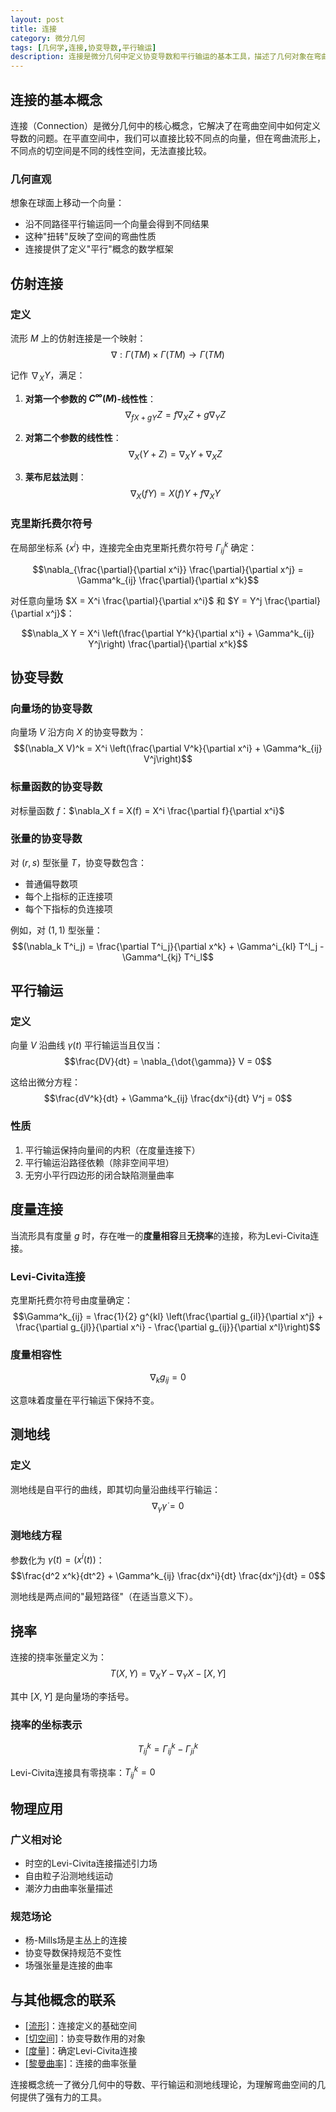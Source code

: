 ```yaml
---
layout: post
title: 连接
category: 微分几何
tags: [几何学,连接,协变导数,平行输运]
description: 连接是微分几何中定义协变导数和平行输运的基本工具，描述了几何对象在弯曲空间中的变化率
---
```


## 连接的基本概念

连接（Connection）是微分几何中的核心概念，它解决了在弯曲空间中如何定义导数的问题。在平直空间中，我们可以直接比较不同点的向量，但在弯曲流形上，不同点的切空间是不同的线性空间，无法直接比较。

### 几何直观

想象在球面上移动一个向量：
- 沿不同路径平行输运同一个向量会得到不同结果
- 这种"扭转"反映了空间的弯曲性质
- 连接提供了定义"平行"概念的数学框架

## 仿射连接

### 定义

流形 $M$ 上的仿射连接是一个映射：
$$\nabla: \Gamma(TM) \times \Gamma(TM) \to \Gamma(TM)$$

记作 $\nabla_X Y$，满足：

1. **对第一个参数的 $C^\infty(M)$-线性性**：
   $$\nabla_{fX + gY} Z = f\nabla_X Z + g\nabla_Y Z$$

2. **对第二个参数的线性性**：
   $$\nabla_X (Y + Z) = \nabla_X Y + \nabla_X Z$$

3. **莱布尼兹法则**：
   $$\nabla_X (fY) = X(f) Y + f\nabla_X Y$$

### 克里斯托费尔符号

在局部坐标系 $\{x^i\}$ 中，连接完全由克里斯托费尔符号 $\Gamma^k_{ij}$ 确定：

$$\nabla_{\frac{\partial}{\partial x^i}} \frac{\partial}{\partial x^j} = \Gamma^k_{ij} \frac{\partial}{\partial x^k}$$

对任意向量场 $X = X^i \frac{\partial}{\partial x^i}$ 和 $Y = Y^j \frac{\partial}{\partial x^j}$：

$$\nabla_X Y = X^i \left(\frac{\partial Y^k}{\partial x^i} + \Gamma^k_{ij} Y^j\right) \frac{\partial}{\partial x^k}$$

## 协变导数

### 向量场的协变导数

向量场 $V$ 沿方向 $X$ 的协变导数为：
$$(\nabla_X V)^k = X^i \left(\frac{\partial V^k}{\partial x^i} + \Gamma^k_{ij} V^j\right)$$

### 标量函数的协变导数

对标量函数 $f$：$\nabla_X f = X(f) = X^i \frac{\partial f}{\partial x^i}$

### 张量的协变导数

对 $(r,s)$ 型张量 $T$，协变导数包含：
- 普通偏导数项
- 每个上指标的正连接项
- 每个下指标的负连接项

例如，对 $(1,1)$ 型张量：
$$(\nabla_k T^i_j) = \frac{\partial T^i_j}{\partial x^k} + \Gamma^i_{kl} T^l_j - \Gamma^l_{kj} T^i_l$$

## 平行输运

### 定义

向量 $V$ 沿曲线 $\gamma(t)$ 平行输运当且仅当：
$$\frac{DV}{dt} = \nabla_{\dot{\gamma}} V = 0$$

这给出微分方程：
$$\frac{dV^k}{dt} + \Gamma^k_{ij} \frac{dx^i}{dt} V^j = 0$$

### 性质

1. 平行输运保持向量间的内积（在度量连接下）
2. 平行输运沿路径依赖（除非空间平坦）
3. 无穷小平行四边形的闭合缺陷测量曲率

## 度量连接

当流形具有度量 $g$ 时，存在唯一的**度量相容**且**无挠率**的连接，称为Levi-Civita连接。

### Levi-Civita连接

克里斯托费尔符号由度量确定：
$$\Gamma^k_{ij} = \frac{1}{2} g^{kl} \left(\frac{\partial g_{il}}{\partial x^j} + \frac{\partial g_{jl}}{\partial x^i} - \frac{\partial g_{ij}}{\partial x^l}\right)$$

### 度量相容性

$$\nabla_k g_{ij} = 0$$

这意味着度量在平行输运下保持不变。

## 测地线

### 定义

测地线是自平行的曲线，即其切向量沿曲线平行输运：
$$\nabla_{\dot{\gamma}} \dot{\gamma} = 0$$

### 测地线方程

参数化为 $\gamma(t) = (x^i(t))$：
$$\frac{d^2 x^k}{dt^2} + \Gamma^k_{ij} \frac{dx^i}{dt} \frac{dx^j}{dt} = 0$$

测地线是两点间的"最短路径"（在适当意义下）。

## 挠率

连接的挠率张量定义为：
$$T(X,Y) = \nabla_X Y - \nabla_Y X - [X,Y]$$

其中 $[X,Y]$ 是向量场的李括号。

### 挠率的坐标表示

$$T^k_{ij} = \Gamma^k_{ij} - \Gamma^k_{ji}$$

Levi-Civita连接具有零挠率：$T^k_{ij} = 0$

## 物理应用

### 广义相对论

- 时空的Levi-Civita连接描述引力场
- 自由粒子沿测地线运动
- 潮汐力由曲率张量描述

### 规范场论

- 杨-Mills场是主丛上的连接
- 协变导数保持规范不变性
- 场强张量是连接的曲率

## 与其他概念的联系

- [[流形]](2023-11-16-流形.md)：连接定义的基础空间
- [[切空间]](2023-11-16-切空间.md)：协变导数作用的对象
- [[度量]](2023-11-16-度量.md)：确定Levi-Civita连接
- [[黎曼曲率]](2023-11-16-黎曼曲率.md)：连接的曲率张量

连接概念统一了微分几何中的导数、平行输运和测地线理论，为理解弯曲空间的几何提供了强有力的工具。 